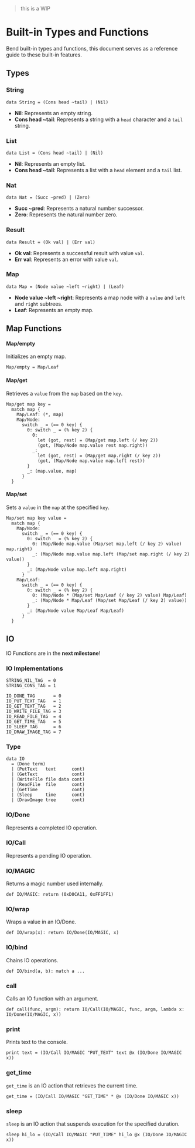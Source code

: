 >this is a WIP

# Built-in Types and Functions
Bend built-in types and functions, this document serves as a reference guide to these built-in features.

## Types

### String
```bend
data String = (Cons head ~tail) | (Nil)
```

- **Nil**: Represents an empty string.
- **Cons head ~tail**: Represents a string with a `head` character and a `tail` string.

### List
```bend
data List = (Cons head ~tail) | (Nil)
```

- **Nil**: Represents an empty list.
- **Cons head ~tail**: Represents a list with a `head` element and a `tail` list.

### Nat
```bend 
data Nat = (Succ ~pred) | (Zero)
```

- **Succ ~pred**: Represents a natural number successor.
- **Zero**: Represents the natural number zero.

### Result
```bend
data Result = (Ok val) | (Err val)
```

- **Ok val**: Represents a successful result with value `val`.
- **Err val**: Represents an error with value `val`.

### Map
```bend
data Map = (Node value ~left ~right) | (Leaf)
```

- **Node value ~left ~right**: Represents a map node with a `value` and `left` and `right` subtrees.
- **Leaf**: Represents an empty map.

## Map Functions

#### Map/empty
Initializes an empty map.
```bend
Map/empty = Map/Leaf
```

#### Map/get
Retrieves a `value` from the `map` based on the `key`.
```bend
Map/get map key =
  match map {
    Map/Leaf: (*, map)
    Map/Node:
      switch _ = (== 0 key) {
        0: switch _ = (% key 2) {
          0:
            let (got, rest) = (Map/get map.left (/ key 2))
            (got, (Map/Node map.value rest map.right))
          _:
            let (got, rest) = (Map/get map.right (/ key 2))
            (got, (Map/Node map.value map.left rest))
        }
        _: (map.value, map)
      }
  }
```

#### Map/set
Sets a `value` in the `map` at the specified `key`.
```bend
Map/set map key value =
  match map {
    Map/Node:
      switch _ = (== 0 key) {
        0: switch _ = (% key 2) {
          0: (Map/Node map.value (Map/set map.left (/ key 2) value) map.right)
          _: (Map/Node map.value map.left (Map/set map.right (/ key 2) value))
        }
        _: (Map/Node value map.left map.right)
      }
    Map/Leaf:
      switch _ = (== 0 key) {
        0: switch _ = (% key 2) {
          0: (Map/Node * (Map/set Map/Leaf (/ key 2) value) Map/Leaf)
          _: (Map/Node * Map/Leaf (Map/set Map/Leaf (/ key 2) value))
        }
        _: (Map/Node value Map/Leaf Map/Leaf)
      }
  }
```

## IO
IO Functions are in the **next milestone**! 

### IO Implementations

```bend
STRING_NIL_TAG  = 0
STRING_CONS_TAG = 1
```

```bend
IO_DONE_TAG       = 0
IO_PUT_TEXT_TAG   = 1
IO_GET_TEXT_TAG   = 2
IO_WRITE_FILE_TAG = 3
IO_READ_FILE_TAG  = 4
IO_GET_TIME_TAG   = 5
IO_SLEEP_TAG      = 6
IO_DRAW_IMAGE_TAG = 7
```

### Type
```
data IO
  = (Done term)
  | (PutText   text      cont)
  | (GetText             cont)
  | (WriteFile file data cont)
  | (ReadFile  file      cont)
  | (GetTime             cont)
  | (Sleep     time      cont)
  | (DrawImage tree      cont)

```

### IO/Done
Represents a completed IO operation.

### IO/Call
Represents a pending IO operation.

### IO/MAGIC
Returns a magic number used internally.
```bend
def IO/MAGIC: return (0xD0CA11, 0xFF1FF1)
```

### IO/wrap
Wraps a value in an IO/Done.
```bend
def IO/wrap(x): return IO/Done(IO/MAGIC, x)
```

### IO/bind
Chains IO operations.
```bend
def IO/bind(a, b): match a ...
```

### call
Calls an IO function with an argument.
```bend
def call(func, argm): return IO/Call(IO/MAGIC, func, argm, lambda x: IO/Done(IO/MAGIC, x))
```

### print
Prints text to the console.
```bend
print text = (IO/Call IO/MAGIC "PUT_TEXT" text @x (IO/Done IO/MAGIC x))
```

### get_time
`get_time` is an IO action that retrieves the current time.
```bend
get_time = (IO/Call IO/MAGIC "GET_TIME" * @x (IO/Done IO/MAGIC x))
```

### sleep
`sleep` is an IO action that suspends execution for the specified duration.
```bend
sleep hi_lo = (IO/Call IO/MAGIC "PUT_TIME" hi_lo @x (IO/Done IO/MAGIC x))
```
